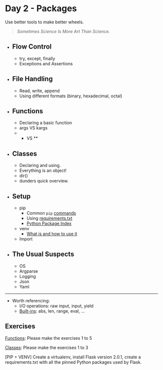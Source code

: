 # Day 2 - Packages
Use better tools to make better wheels.
> _Sometimes Science Is More Art Than Science._

- ## Flow Control
    - try, except, finally 
    - Exceptions and Assertions
- ## File Handling
    - Read, write, append
    - Using different formats (binary, hexadecimal, octal)
- ## Functions
    - Declaring a basic function
    - args VS kargs
    - *  VS **
- ## Classes
    - Declaring and using.
    - Everything is an object!
    - dir()
    - dunders quick overview.

- ## Setup
    - pip
      - Common `pip` [commands](https://www.pythonforbeginners.com/basics/python-pip-usage)
      - Using [requirements.txt](https://learnpython.com/blog/python-requirements-file/)
      - [Python Package Index](https://pypi.org/)
    - venv
      - [What is and how to use it](https://realpython.com/python-virtual-environments-a-primer/)
    - Import
- ## The Usual Suspects
    - OS
    - Argparse
    - Logging
    - Json
    - Yaml

---
- Worth referencing:
    - I/O operations: raw input, input, yield
    - [Built-ins](https://docs.python.org/3/library/functions.html): abs, len, range, eval, ... 

## Exercises

[Functions](https://pynative.com/python-functions-exercise-with-solutions/): Please make the exercises 1 to 5

[Classes](https://pynative.com/python-object-oriented-programming-oop-exercise/): Please make the exercises 1 to 3

[PIP + VENV] Create a virtualenv, install Flask version 2.0.1, create a requirements.txt with all the pinned Python packages used by Flask.
